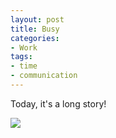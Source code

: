 ```yaml
---
layout: post
title: Busy
categories:
- Work
tags:
- time
- communication
---
```


Today, it's a long story!

![](https://ws2.sinaimg.cn/large/006tKfTcly1fisjr216f7j30e60bc0ts.jpg)
